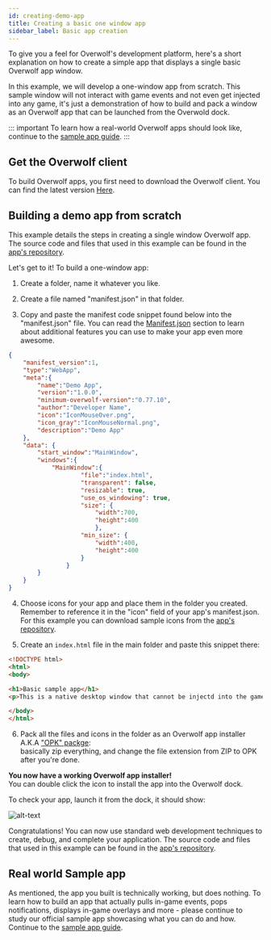 ```yaml
---
id: creating-demo-app
title: Creating a basic one window app
sidebar_label: Basic app creation
---
```


To give you a feel for Overwolf's development platform, here's a short explanation on how to create a simple app that displays a single basic Overwolf app window.

In this example, we will develop a one-window app from scratch. This sample window will not interact with game events and not even get injected into any game, it's just a demonstration of how to build and pack a window as an Overwolf app that can be launched from the Overwold dock.

::: important
To learn how a real-world Overwolf apps should look like, continue to the [sample app guide](sample-app-overview).
:::

## Get the Overwolf client

To build Overwolf apps, you first need to download the Overwolf client.
You can find the latest version [Here](https://download.overwolf.com/install/Download?Name=Game+Summary&ExtensionId=flkgdpkkjcoapbgmgpidhepajgkhckpgpibmlclb&Channel=developers).

## Building a demo app from scratch

This example details the steps in creating a single window Overwolf app. The source code and files that used in this example can be found in the [app's repository](https://github.com/overwolf/basic-demo-app).

Let's get to it! To build a one-window app:

1. Create a folder, name it whatever you like.

2. Create a file named "manifest.json" in that folder.

3. Copy and paste the manifest code snippet found below into the "manifest.json" file.
You can read the [Manifest.json](../api/manifest-json) section to learn about additional features you can use to make your app even more awesome.

```json
{
	"manifest_version":1,
	"type":"WebApp",
	"meta":{
		"name":"Demo App",
		"version":"1.0.0",
		"minimum-overwolf-version":"0.77.10",
		"author":"Developer Name",
		"icon":"IconMouseOver.png",
		"icon_gray":"IconMouseNormal.png",
		"description":"Demo App"
	},
	"data": {
		"start_window":"MainWindow",
		"windows":{
			"MainWindow":{
					"file":"index.html",
					"transparent": false,
					"resizable": true,
					"use_os_windowing": true,
					"size": {
						"width":700,
						"height":400
						},
					"min_size": {
						"width":400,
						"height":400
					}
				}
		}
	}
}
```

4. Choose icons for your app and place them in the folder you created. Remember to reference it in the "icon" field of your app's manifest.json.
   For this example you can download sample icons from the [app's repository](https://github.com/overwolf/basic-demo-app).

5. Create an `index.html` file in the main folder and paste this snippet there:  

```html
<!DOCTYPE html>
<html>
<body>

<h1>Basic sample app</h1>
<p>This is a native desktop window that cannot be injectd into the game.</p>

</body>
</html>
```

6. Pack all the files and icons in the folder as an Overwolf app installer A.K.A ["OPK" packge](https://discuss.developers.overwolf.com/t/what-is-an-opk-package/23):  
  basically zip everything, and change the file extension from ZIP to OPK after you're done.

**You now have a working Overwolf app installer!**  
You can double click the icon to install the app into the Overwolf dock.  

To check your app, launch it from the dock, it should show:

![alt-text](assets/basic-sample-app.png)

Congratulations! You can now use standard web development techniques to create, debug, and complete your application. The source code and files that used in this example can be found in the [app's repository](https://github.com/overwolf/basic-demo-app).

## Real world Sample app

As mentioned, the app you built is technically working, but does nothing. To learn how to build an app that actually pulls in-game events, pops notifications, displays in-game overlays and more - please continue to study our official sample app showcasing what you can do and how. 
Continue to the [sample app guide](sample-app-overview).
